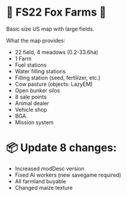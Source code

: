 # 🦊 FS22 Fox Farms 🦊
Basic size US map with large fields.

What the map provides:
- 22 field, 4 meadows (0.2-33.6ha)
- 1 Farm
- Fuel stations
- Water filling stations
- Filling station (seed, fertilizer, etc.)
- Cow pasture (objects: LazyEM)
- Open bunker silos
- 8 sale points
- Animal dealer
- Vehicle shop
- BGA
- Mission system

# 📦 Update 8 changes:
- Increased modDesc version
- Fixed AI workers (new savegame required)
- All farmland buyable
- Changed maize texture
